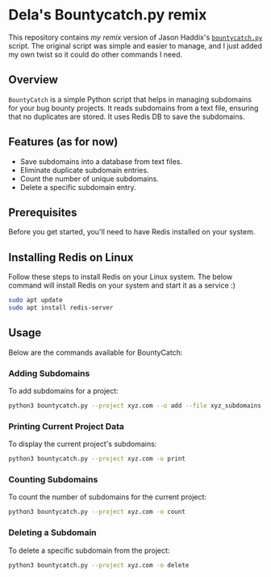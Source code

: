 # Dela's Bountycatch.py remix 

This repository contains *my remix* version of Jason Haddix's  [`bountycatch.py`](https://gist.github.com/jhaddix/91035a01168902e8130a8e1bb383ae1e) script. The original script was simple and easier to manage, and I just added my own twist so it could do other commands I need. 

## Overview

`BountyCatch` is a simple  Python script that helps in managing subdomains for your bug bounty projects. It reads subdomains from a text file, ensuring that no duplicates are stored. It uses Redis DB to save the subdomains. 

## Features (as for now)

- Save subdomains into a database from text files.
- Eliminate duplicate subdomain entries.
- Count the number of unique subdomains.
- Delete a specific subdomain entry.

## Prerequisites

Before you get started, you'll need to have Redis installed on your system. 

## Installing Redis on Linux

Follow these steps to install Redis on your Linux system. The below command will install Redis on your system and start it as a service :) 

```bash
sudo apt update
sudo apt install redis-server
```

## Usage
Below are the commands available for BountyCatch:

### Adding Subdomains
To add subdomains for a project:

```bash
python3 bountycatch.py --project xyz.com --o add --file xyz_subdomains.txt
```
### Printing Current Project Data
To display the current project's subdomains:

```bash
python3 bountycatch.py --project xyz.com -o print
```

### Counting Subdomains
To count the number of subdomains for the current project:

```bash
python3 bountycatch.py --project xyz.com -o count
```

### Deleting a Subdomain
To delete a specific subdomain from the project:

```bash
python3 bountycatch.py --project xyz.com -o delete 
```


